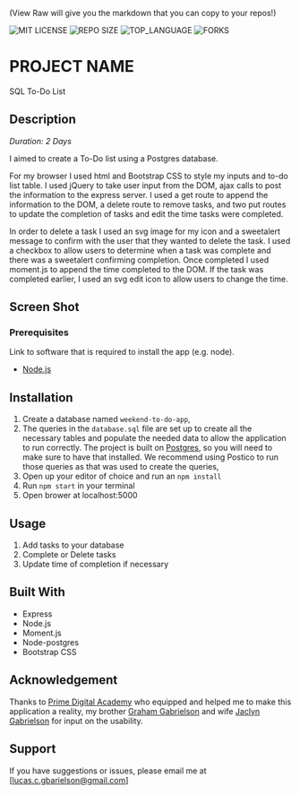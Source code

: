 (View Raw will give you the markdown that you can copy to your repos!)


![MIT LICENSE](https://img.shields.io/github/license/scottbromander/the_marketplace.svg?style=flat-square)
![REPO SIZE](https://img.shields.io/github/repo-size/scottbromander/the_marketplace.svg?style=flat-square)
![TOP_LANGUAGE](https://img.shields.io/github/languages/top/scottbromander/the_marketplace.svg?style=flat-square)
![FORKS](https://img.shields.io/github/forks/scottbromander/the_marketplace.svg?style=social)

# PROJECT NAME

SQL To-Do List

## Description

_Duration: 2 Days_

I aimed to create a To-Do list using a Postgres database. 

For my browser I used html and Bootstrap CSS to style my inputs and to-do list table. I used jQuery to take user input from the DOM, ajax calls to post the information to the express server. I used a get route to append the information to the DOM, a delete route to remove tasks, and two put routes to update the completion of tasks and edit the time tasks were completed. 

In order to delete a task I used an svg image for my icon and a sweetalert message to confirm with the user that they wanted to delete the task. I used a checkbox to allow users to determine when a task was complete and there was a sweetalert confirming completion. Once completed I used moment.js to append the time completed to the DOM. If the task was completed earlier, I used an svg edit icon to allow users to change the time. 


## Screen Shot


### Prerequisites

Link to software that is required to install the app (e.g. node).

- [Node.js](https://nodejs.org/en/)

## Installation

1. Create a database named `weekend-to-do-app`,
2. The queries in the `database.sql` file are set up to create all the necessary tables and populate the needed data to allow the application to run correctly. The project is built on [Postgres](https://www.postgresql.org/download/), so you will need to make sure to have that installed. We recommend using Postico to run those queries as that was used to create the queries, 
3. Open up your editor of choice and run an `npm install`
4. Run `npm start` in your terminal
5. Open brower at localhost:5000

## Usage

1. Add tasks to your database
2. Complete or Delete tasks 
3. Update time of completion if necessary


## Built With

- Express
- Node.js
- Moment.js
- Node-postgres
- Bootstrap CSS


## Acknowledgement
Thanks to [Prime Digital Academy](www.primeacademy.io) who equipped and helped me to make this application a reality, my brother [Graham Gabrielson](https://www.researchgate.net/profile/Graham-Gabrielson) and wife [Jaclyn Gabrielson](https://www.linkedin.com/in/jmerriamcpa/) for input on the usability. 

## Support
If you have suggestions or issues, please email me at [lucas.c.gbarielson@gmail.com]
